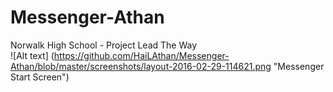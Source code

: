 # Messenger-Athan
Norwalk High School - Project Lead The Way<br>
![Alt text] (https://github.com/HaiLAthan/Messenger-Athan/blob/master/screenshots/layout-2016-02-29-114621.png "Messenger Start Screen")
